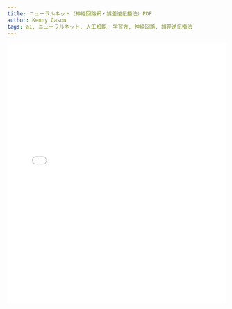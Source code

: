 ```yaml
---
title: ニューラルネット（神経回路網・誤差逆伝播法）PDF
author: Kenny Cason
tags: ai, ニューラルネット, 人工知能, 学習方, 神経回路, 誤差逆伝播法
---
```


<embed wmode="transparent" src="/pdf/neuralnetwork-jp.pdf" width="100%" height="600">  
